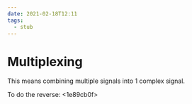 ```yaml
---
date: 2021-02-18T12:11
tags: 
  - stub
---
```


# Multiplexing

This means combining multiple signals into 1 complex signal.

To do the reverse: <1e89cb0f> 
